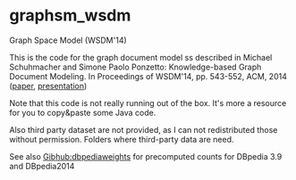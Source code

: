 # graphsm_wsdm
Graph Space Model (WSDM'14)

This is the code for the graph document model ss described in Michael Schuhmacher and Simone Paolo Ponzetto: Knowledge-based Graph Document Modeling. In Proceedings of WSDM'14, pp. 543-552, ACM, 2014 ([paper](http://dx.doi.org/10.1145/2556195.2556250),  [presentation](http://dws.informatik.uni-mannheim.de/fileadmin/lehrstuehle/ki/pub/michael/WSDM14_Schuhmacher_Knowledge-based_Graph_Document_Modeling.pdf))

Note that this code is not really running out of the box. It's more a resource for you to copy&paste some Java code.

Also third party dataset are not provided, as I can not redistributed those without permission. Folders where third-party data are need.

See also [Gibhub:dbpediaweights](https://github.com/mschuhma/dbpediaweights) for precomputed counts for DBpedia 3.9 and DBpedia2014

